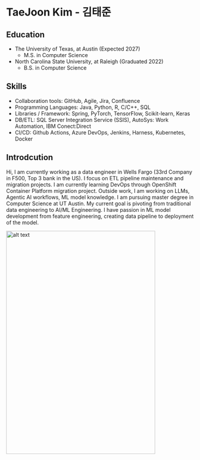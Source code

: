 # TaeJoon Kim - 김태준
## Education
- The University of Texas, at Austin (Expected 2027)
  - M.S. in Computer Science 
- North Carolina State University, at Raleigh (Graduated 2022)
  -  B.S. in Computer Science
## Skills
- Collaboration tools: GitHub, Agile, Jira, Confluence
- Programming Languages: Java, Python, R, C/C++, SQL 
- Libraries / Framework: Spring, PyTorch, TensorFlow, Scikit-learn, Keras 
- DB/ETL: SQL Server Integration Service (SSIS), AutoSys: Work Automation, IBM Conect:Direct 
- CI/CD: Github Actions, Azure DevOps, Jenkins, Harness, Kubernetes, Docker
## Introdcution
Hi, I am currently working as a data engineer in Wells Fargo (33rd Company in F500, Top 3 bank in the US). I focus on ETL pipeline maintenance and migration projects. I am currently learning DevOps through OpenShift Container Platform migration project. Outside work, I am working on LLMs, Agentic AI workflows, ML model knowledge. I am pursuing master degree in Computer Science at UT Austin. My current goal is pivoting from traditional data engineering to AI/ML Engineering. I have passion in ML model development from feature engineering, creating data pipeline to deployment of the model. 


<img src="https://github.com/user-attachments/assets/c2f3270e-5f1f-40c2-ac45-826af9a47481" alt="alt text" width="400" height="600">

